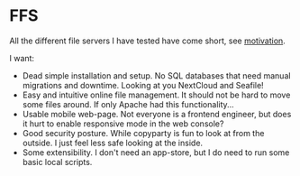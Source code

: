 # FFS

All the different file servers I have tested have come short, see [motivation](./docs/motivation.md).

I want:

- Dead simple installation and setup. No SQL databases that need manual migrations and downtime. Looking at you NextCloud and Seafile!
- Easy and intuitive online file management. It should not be hard to move some files around. If only Apache had this functionality...
- Usable mobile web-page. Not everyone is a frontend engineer, but does it hurt to enable responsive mode in the web console?
- Good security posture. While copyparty is fun to look at from the outside. I just feel less safe looking at the inside.
- Some extensibility. I don't need an app-store, but I do need to run some basic local scripts.
